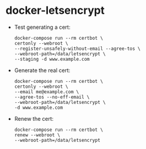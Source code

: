 # docker-letsencrypt

* Test generating a cert:
    ```
    docker-compose run --rm certbot \
    certonly --webroot \
    --register-unsafely-without-email --agree-tos \
    --webroot-path=/data/letsencrypt \
    --staging -d www.example.com
    ```
* Generate the real cert:
    ```
    docker-compose run --rm certbot \
    certonly --webroot \
    --email me@example.com \
    --agree-tos --no-eff-email \
    --webroot-path=/data/letsencrypt \
    -d www.example.com
    ```
* Renew the cert:
    ```
    docker-compose run --rm certbot \
    renew --webroot \
    --webroot-path=/data/letsencrypt
    ```
